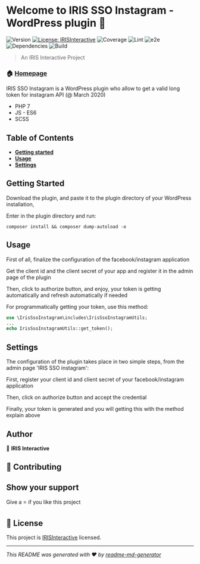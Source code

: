 # Welcome to IRIS SSO Instagram - WordPress plugin 👋
![Version](https://img.shields.io/badge/version-2.0.0-blue.svg?cacheSeconds=2592000)
[![License: IRISInteractive](https://img.shields.io/badge/License-IRISInteractive-yellow.svg)](https://www.iris-interactive.fr)
![Coverage](https://img.shields.io/badge/coverage-100%25-green.svg?cacheSeconds=2592000)
![Lint](https://img.shields.io/badge/lint-100%25-yellow.svg?cacheSeconds=2592000)
![e2e](https://img.shields.io/badge/e2e-100%25-orange.svg?cacheSeconds=2592000)
![Dependencies](https://img.shields.io/badge/dependencies-100%25-crimson.svg?cacheSeconds=2592000)
![Build](https://img.shields.io/badge/build-success-teal.svg?cacheSeconds=2592000)

> An IRIS Interactive Project

### 🏠 [Homepage](https://www.iris-interactive.fr)

IRIS SSO Instagram is a WordPress plugin who allow to get a valid long token for instagram API (@ March 2020)
* PHP 7
* JS - ES6
* SCSS

## Table of Contents
- **[Getting started](#getting-started)** 
- **[Usage](#usage)** 
- **[Settings](#settings)** 

## Getting Started

Download the plugin, and paste it to the plugin directory of your WordPress installation,

Enter in the plugin directory and run:

`composer install && composer dump-autoload -o`

## Usage

First of all, finalize the configuration of the facebook/instagram application

Get the client id and the client secret of your app and register it in the admin page of the plugin

Then, click to authorize button, and enjoy, your token is getting automatically and refresh automatically if needed

For programmatically getting your token, use this method:

```php
use \IrisSsoInstagram\includes\IrisSsoInstagramUtils;
...
echo IrisSsoInstagramUtils::get_token();
```

## Settings

The configuration of the plugin takes place in two simple steps, from the admin page 'IRIS SSO instagram':

First, register your client id and client secret of your facebook/instagram application

Then, click on authorize button and accept the credential

Finally, your token is generated and you will getting this with the method explain above

## Author

👤 **IRIS Interactive**

## 🤝 Contributing

## Show your support

Give a ⭐️ if you like this project


## 📝 License

This project is [IRISInteractive](https://www.iris-interactive.fr) licensed.

***
_This README was generated with ❤️ by [readme-md-generator](https://github.com/kefranabg/readme-md-generator)_